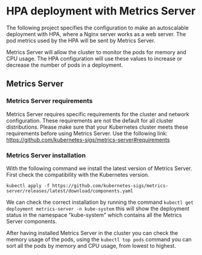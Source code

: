 # HPA deployment with Metrics Server

The following project specifies the configuration to make an autoscalable deployment with HPA, where a Nginx server works as a web server. The pod metrics used by the HPA will be sent by Metrics Server.

Metrics Server will allow the cluster to monitor the pods for memory and CPU usage. The HPA configuration will use these values to increase or decrease the number of pods in a deployment.

## Metrics Server
### Metrics Server requirements
Metrics Server requires specific requirements for the cluster and network configuration. These requirements are not the default for all cluster distributions. Please make sure that your Kubernetes cluster meets these requirements before using Metrics Server. Use the following link: https://github.com/kubernetes-sigs/metrics-server#requirements

### Metrics Server installation
With the following command we install the latest version of Metrics Server. First check the compatibility with the Kubernetes version.
~~~
kubectl apply -f https://github.com/kubernetes-sigs/metrics-server/releases/latest/download/components.yaml
~~~

We can check the correct installation by running the command `kubectl get deployment metrics-server -n kube-system` this will show the deployment status in the namespace "kube-system" which contains all the Metrics Server components.


After having installed Metrics Server in the cluster you can check the memory usage of the pods, using the `kubectl top pods` command you can sort all the pods by memory and CPU usage, from lowest to highest.

